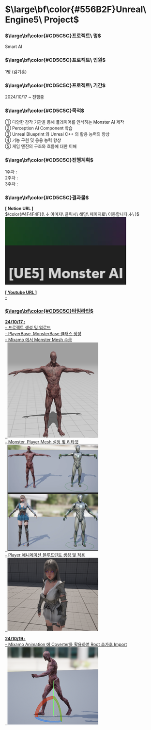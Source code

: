 # $\large\bf\color{#556B2F}Unreal\ Engine5\ Project$

### $\large\bf\color{#CD5C5C}프로젝트\ 명$
Smart AI

### $\large\bf\color{#CD5C5C}프로젝트\ 인원$
1명 (김기훈)

### $\large\bf\color{#CD5C5C}프로젝트\ 기간$
2024/10/17 ~ 진행중

### $\large\bf\color{#CD5C5C}목적$
① 다양한 감각 기관을 통해 플레이어를 인식하는 Monster AI 제작</br>
② Perception AI Component 학습</br>
③ Unreal Blueprint 와 Unreal C++ 의 활용 능력의 향상</br>
④ 기능 구현 및 응용 능력 향상</br>
⑤ 게임 엔진의 구조와 흐름에 대한 이해</br>

### $\large\bf\color{#CD5C5C}진행계획$
1주차 :</br>
2주차 :</br>
3주차 :</br>

### $\large\bf\color{#CD5C5C}결과물$
<b>[ Notion URL ]</b></br>
$\color{#4F4F4F}(\ ↓ 이미지\ 클릭시\ 해당\ 페이지로\ 이동합니다.↓\ )$</br>
<a href="https://reminiscent-moth-47a.notion.site/UE5-Monster-AI-1227e40d2ccc80fbb3d3dc7847244780?pvs=4">
    <img src="./ReadMe/Notion.png" alt="SmartAI 개발일지" width="400"/>

<b>[ Youtube URL ]</b></br>
-</br>

### $\large\bf\color{#CD5C5C}타임라인$
<b>24/10/17 : </b></br>
-&nbsp;프로젝트 생성 및 업로드</br>
-&nbsp;PlayerBase, MonsterBase 클래스 생성</br>
-&nbsp;Mixamo 에서 Monster Mesh 수급</br>
&nbsp;&nbsp;<img src="./ReadMe/MonsterMesh.png" width=300><br>
-&nbsp;Monster, Player Mesh 설정 및 리타겟</br>
&nbsp;&nbsp;<img src="./ReadMe/Retargeting.png" width=300><br>
-&nbsp;Player 애니메이션 블루프린트 생성 및 적용</br>
&nbsp;&nbsp;<img src="./ReadMe/PlayerCustom.png" width=300><br>

<b>24/10/19 : </b></br>
-&nbsp;Mixamo Animation 에 Coverter를 활용하여 Root 추가후 Import</br>
&nbsp;&nbsp;<img src="./ReadMe/MixamoAnimRoot.png" width=300><br>